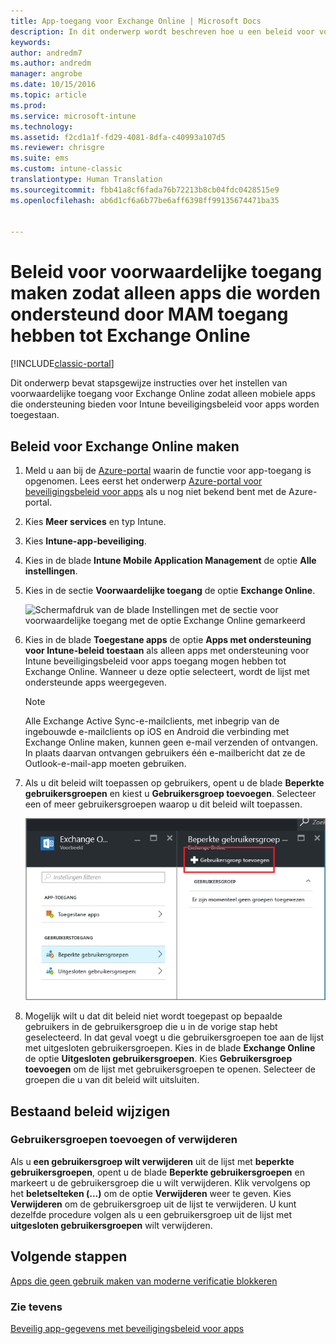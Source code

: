 ```yaml
---
title: App-toegang voor Exchange Online | Microsoft Docs
description: In dit onderwerp wordt beschreven hoe u een beleid voor voorwaardelijke toegang voor MAM-apps kunt configureren.
keywords: 
author: andredm7
ms.author: andredm
manager: angrobe
ms.date: 10/15/2016
ms.topic: article
ms.prod: 
ms.service: microsoft-intune
ms.technology: 
ms.assetid: f2cd1a1f-fd29-4081-8dfa-c40993a107d5
ms.reviewer: chrisgre
ms.suite: ems
ms.custom: intune-classic
translationtype: Human Translation
ms.sourcegitcommit: fbb41a8cf6fada76b72213b8cb04fdc0428515e9
ms.openlocfilehash: ab6d1cf6a6b77be6aff6398ff99135674471ba35


---
```


# <a name="create-an-exchange-online-conditional-access-to-only-allow-apps-supported-by-mam"></a>Beleid voor voorwaardelijke toegang maken zodat alleen apps die worden ondersteund door MAM toegang hebben tot Exchange Online

[!INCLUDE[classic-portal](../includes/classic-portal.md)]

Dit onderwerp bevat stapsgewijze instructies over het instellen van voorwaardelijke toegang voor Exchange Online zodat alleen mobiele apps die ondersteuning bieden voor Intune beveiligingsbeleid voor apps worden toegestaan.


## <a name="create-an-exchange-online-policy"></a>Beleid voor Exchange Online maken
1.  Meld u aan bij de [Azure-portal](https://portal.azure.com) waarin de functie voor app-toegang is opgenomen. Lees eerst het onderwerp [Azure-portal voor beveiligingsbeleid voor apps](azure-portal-for-microsoft-intune-mam-policies.md) als u nog niet bekend bent met de Azure-portal.

2.  Kies **Meer services** en typ Intune.

3.  Kies **Intune-app-beveiliging**.

4.  Kies in de blade **Intune Mobile Application Management** de optie **Alle instellingen**.

5.  Kies in de sectie **Voorwaardelijke toegang** de optie **Exchange Online**.

    ![Schermafdruk van de blade Instellingen met de sectie voor voorwaardelijke toegang met de optie Exchange Online gemarkeerd](../media/MAM-conditional-access-1.png)

6. Kies in de blade **Toegestane apps** de optie **Apps met ondersteuning voor Intune-beleid toestaan** als alleen apps met ondersteuning voor Intune beveiligingsbeleid voor apps toegang mogen hebben tot Exchange Online. Wanneer u deze optie selecteert, wordt de lijst met ondersteunde apps weergegeven.

    >[!NOTE]
    >Alle Exchange Active Sync-e-mailclients, met inbegrip van de ingebouwde e-mailclients op iOS en Android die verbinding met Exchange Online maken, kunnen geen e-mail verzenden of ontvangen. In plaats daarvan ontvangen gebruikers één e-mailbericht dat ze de Outlook-e-mail-app moeten gebruiken.

7. Als u dit beleid wilt toepassen op gebruikers, opent u de blade **Beperkte gebruikersgroepen** en kiest u **Gebruikersgroep toevoegen**. Selecteer een of meer gebruikersgroepen waarop u dit beleid wilt toepassen.

    ![Schermafbeelding van de blade Beperkte gebruikersgroepen met de optie Gebruikersgroep toevoegen gemarkeerd](../media/mam-ca-add-user-group.png)

8. Mogelijk wilt u dat dit beleid niet wordt toegepast op bepaalde gebruikers in de gebruikersgroep die u in de vorige stap hebt geselecteerd. In dat geval voegt u die gebruikersgroepen toe aan de lijst met uitgesloten gebruikersgroepen. Kies in de blade **Exchange Online** de optie **Uitgesloten gebruikersgroepen**. Kies **Gebruikersgroep toevoegen** om de lijst met gebruikersgroepen te openen. Selecteer de groepen die u van dit beleid wilt uitsluiten.  

## <a name="modify-an-existing-policy"></a>Bestaand beleid wijzigen
### <a name="add-or-delete-user-groups"></a>Gebruikersgroepen toevoegen of verwijderen

Als u **een gebruikersgroep wilt verwijderen** uit de lijst met **beperkte gebruikersgroepen**, opent u de blade **Beperkte gebruikersgroepen** en markeert u de gebruikersgroep die u wilt verwijderen. Klik vervolgens op het **beletselteken (...)** om de optie **Verwijderen** weer te geven. Kies **Verwijderen** om de gebruikersgroep uit de lijst te verwijderen. U kunt dezelfde procedure volgen als u een gebruikersgroep uit de lijst met **uitgesloten gebruikersgroepen** wilt verwijderen.


## <a name="next-steps"></a>Volgende stappen
[Apps die geen gebruik maken van moderne verificatie blokkeren](block-apps-with-no-modern-authentication.md)
### <a name="see-also"></a>Zie tevens
[Beveilig app-gegevens met beveiligingsbeleid voor apps](protect-app-data-using-mobile-app-management-policies-with-microsoft-intune.md)



<!--HONumber=Feb17_HO2-->


